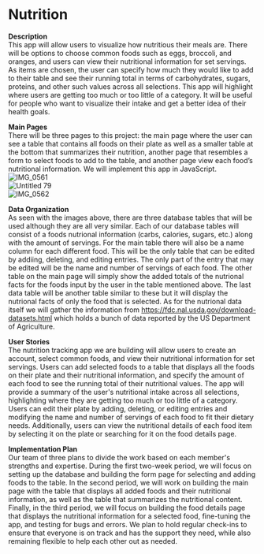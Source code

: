 # Nutrition

<strong>Description</strong>
<br>This app will allow users to visualize how nutritious their meals are. There will be options to choose common foods such as eggs, broccoli, and oranges, and users can view their nutritional information for set servings. As items are chosen, the user can specify how much they would like to add to their table and see their running total in terms of carbohydrates, sugars, proteins, and other such values across all selections. This app will highlight where users are getting too much or too little of a category. It will be useful for people who want to visualize their intake and get a better idea of their health goals.

<strong>Main Pages</strong>
<br>There will be three pages to this project: the main page where the user can see a table that contains all foods on their plate as well as a smaller table at the bottom that summarizes their nutrition, another page that resembles a form to select foods to add to the table, and another page view each food’s nutritional information. We will implement this app in JavaScript.
<br>![IMG_0561](https://user-images.githubusercontent.com/95245871/236995197-16462293-755f-4aeb-85bd-a4378ae6d460.PNG)
<br>![Untitled 79](https://user-images.githubusercontent.com/95245871/236995155-e9d457ed-951d-4f64-bb2e-a16a3a20fdc3.png)
<br>![IMG_0562](https://user-images.githubusercontent.com/95245871/236995215-a319707e-6c80-4771-92d7-e02fae64608e.PNG)

<strong>Data Organization</strong>
<br>As seen with the images above, there are three database tables that will be used although they are all very similar. Each of our database tables will consist of a foods nutrional information (carbs, calories, sugars, etc.) along with the amount of servings. For the main table there will also be a name column for each different food. This will be the only table that can be edited by addiing, deleting, and editing entries. The only part of the entry that may be edited will be the name and number of servings of each food. The other table on the main page will simply show the added totals of the nutrional facts for the foods input by the user in the table mentioned above. The last data table will be another table similar to these but it will display the nutrional facts of only the food that is selected. As for the nutrional data itself we will gather the information from https://fdc.nal.usda.gov/download-datasets.html which holds a bunch of data reported by the US Department of Agriculture. 

<strong>User Stories</strong>
<br> The nutrition tracking app we are building will allow users to create an account, select common foods, and view their nutritional information for set servings. Users can add selected foods to a table that displays all the foods on their plate and their nutritional information, and specify the amount of each food to see the running total of their nutritional values. The app will provide a summary of the user's nutritional intake across all selections, highlighting where they are getting too much or too little of a category. Users can edit their plate by adding, deleting, or editing entries and modifying the name and number of servings of each food to fit their dietary needs. Additionally, users can view the nutritional details of each food item by selecting it on the plate or searching for it on the food details page.

<strong>Implementation Plan</strong>
<br>Our team of three plans to divide the work based on each member's strengths and expertise. During the first two-week period, we will focus on setting up the database and building the form page for selecting and adding foods to the table. In the second period, we will work on building the main page with the table that displays all added foods and their nutritional information, as well as the table that summarizes the nutritional content. Finally, in the third period, we will focus on building the food details page that displays the nutritional information for a selected food, fine-tuning the app, and testing for bugs and errors. We plan to hold regular check-ins to ensure that everyone is on track and has the support they need, while also remaining flexible to help each other out as needed.
